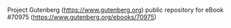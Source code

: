 Project Gutenberg (https://www.gutenberg.org) public repository for eBook #70975 (https://www.gutenberg.org/ebooks/70975)
